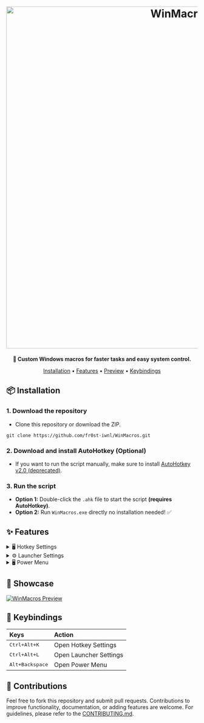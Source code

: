 <h1 align="center">
  <a href="http://winmacros.netlify.app" target="_blank"><img src="https://github.com/user-attachments/assets/385997f2-16ec-4afe-ba47-15fa11f3eb90" alt="WinMacros" width="900"></a>
</h1>
<p align="center"><strong>🧩 Custom Windows macros for faster tasks and easy system control.</strong></p>


<p align="center">
<a href="#-installation">Installation</a> •
<a href="#-features">Features</a> •
<a href="#-preview">Preview</a> •
<a href="#-keybindings">Keybindings</a>
</p>

## 📦 Installation 

### 1. Download the repository
- Clone this repository or download the ZIP.
```
git clone https://github.com/fr0st-iwnl/WinMacros.git
```
### 2.  Download and install AutoHotkey (Optional)
- If you want to run the script manually, make sure to install [AutoHotkey v2.0 (deprecated)](https://autohotkey.com/).

### 3. Run the script
- **Option 1:** Double-click the `.ahk` file to start the script <strong>(requires AutoHotkey)</strong>.
- **Option 2:** Run `WinMacros.exe` directly no installation needed! ✅




## ✨ Features

<details>
<summary>🖥️ Hotkey Settings</summary>

### Applications
- **File Explorer**: Open `File Explorer` with a hotkey.
- **PowerShell**: Open `PowerShell` with a hotkey.
- **Default Browser**: Open your default `web browser` with a hotkey.
- **Code Editor**: Open your `code editor` **(VSCode or VSCodium)** with a hotkey.
- **Calculator**: Open the built-in `calculator` with a hotkey.
- **Spotify**: Open `Spotify` with a hotkey.

### System Tools
- **Toggle Taskbar**: Toggle the visibility of the `taskbar` with a hotkey.
- **Toggle Desktop Icons**: Toggle the visibility of `desktop icons` with a hotkey.

### Sound Controls
- **Volume Up**: Increase `system volume` with a hotkey.
- **Volume Down**: Decrease `system volume` with a hotkey.
- **Toggle Volume Mute**: Mute or unmute the `system volume` with a hotkey.
- **Toggle Microphone**: Mute or unmute the `microphone` with a hotkey.

</details>

<details>
<summary>⚙️ Launcher Settings</summary>
<br>

- **Ctrl + Alt + L**: Open a custom launcher where you can quickly run your own `.exe` files with a hotkey.

</details>

<details>
<summary>🖥️ Power Menu</summary>

- **Alt + Backspace**: Open the power menu with options to:

  - 🌙 Shutdown
  
  - 🔄 Restart
  
  - 💤 Sleep
  
  - 🔒 Log Off

</details>




## 📸 Showcase

[![WinMacros Preview](https://github.com/user-attachments/assets/4a0e0c40-a069-4800-b280-f1769d03dbd5)](https://winmacros.netlify.app/#showcase)





## 🎹 Keybindings

<div align="left">

| Keys | Action |
| :--- | :--- |
| <kbd>Ctrl+Alt+K</kbd> | Open Hotkey Settings |
| <kbd>Ctrl+Alt+L</kbd> | Open Launcher Settings |
| <kbd>Alt+Backspace</kbd> | Open Power Menu |

</div>


## 🤝 Contributions 

Feel free to fork this repository and submit pull requests. Contributions to improve functionality, documentation, or adding features are welcome. For guidelines, please refer to the [CONTRIBUTING.md](https://github.com/fr0st-iwnl/WinMacros/blob/master/CONTRIBUTING.md).

